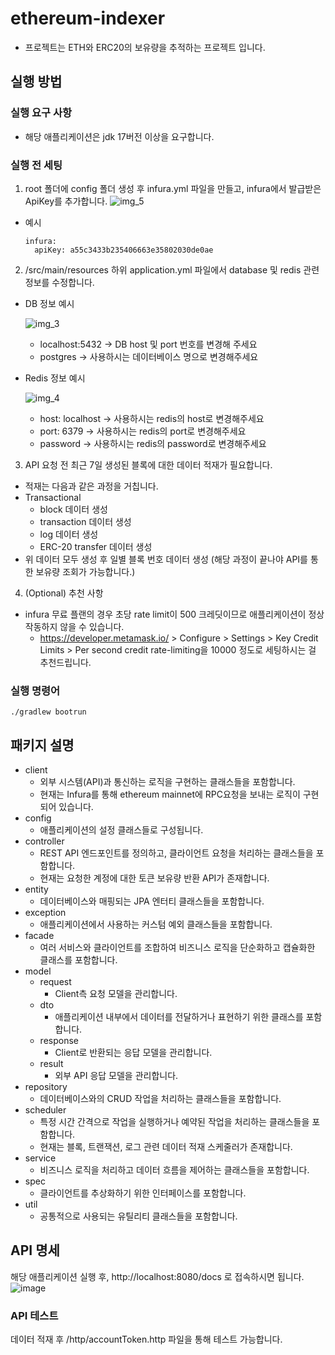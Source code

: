# ethereum-indexer
- 프로젝트는 ETH와 ERC20의 보유량을 추적하는 프로젝트 입니다.

## 실행 방법

### 실행 요구 사항
- 해당 애플리케이션은 jdk 17버전 이상을 요구합니다.

### 실행 전 세팅
1. root 폴더에 config 폴더 생성 후 infura.yml 파일을 만들고, infura에서 발급받은 ApiKey를 추가합니다.
   ![img_5](https://github.com/user-attachments/assets/f8f167ba-ad6c-4e79-9278-d9d72e67c71d)

- 예시
  ``` 
  infura:
    apiKey: a55c3433b235406663e35802030de0ae
  ```

2. /src/main/resources 하위 application.yml 파일에서 database 및 redis 관련 정보를 수정합니다.
- DB 정보 예시

  ![img_3](https://github.com/user-attachments/assets/01737252-06ea-47ad-9dfb-b360a4150c70)
  - localhost:5432 -> DB host 및 port 번호를 변경해 주세요
  - postgres -> 사용하시는 데이터베이스 명으로 변경해주세요

- Redis 정보 예시

  ![img_4](https://github.com/user-attachments/assets/73bfcc93-1c5c-4ecd-93e9-381c6061061a)
  - host: localhost -> 사용하시는 redis의 host로 변경해주세요
  - port: 6379 -> 사용하시는 redis의 port로 변경해주세요
  - password -> 사용하시는 redis의 password로 변경해주세요

3. API 요청 전 최근 7일 생성된 블록에 대한 데이터 적재가 필요합니다.
  - 적재는 다음과 같은 과정을 거칩니다.
  - Transactional
    - block 데이터 생성
    - transaction 데이터 생성
    - log 데이터 생성
    - ERC-20 transfer 데이터 생성
  - 위 데이터 모두 생성 후 일별 블록 번호 데이터 생성 (해당 과정이 끝나야 API를 통한 보유량 조회가 가능합니다.)

4. (Optional) 추천 사항
- infura 무료 플랜의 경우 초당 rate limit이 500 크레딧이므로 애플리케이션이 정상 작동하지 않을 수 있습니다.
  - https://developer.metamask.io/ > Configure > Settings > Key Credit Limits > Per second credit rate-limiting을 10000 정도로 세팅하시는 걸 추천드립니다.



### 실행 명령어
``` ./gradlew bootrun ```

## 패키지 설명
- client
  - 외부 시스템(API)과 통신하는 로직을 구현하는 클래스들을 포함합니다.
  - 현재는 Infura를 통해 ethereum mainnet에 RPC요청을 보내는 로직이 구현되어 있습니다.
- config
  - 애플리케이션의 설정 클래스들로 구성됩니다.
- controller
  - REST API 엔드포인트를 정의하고, 클라이언트 요청을 처리하는 클래스들을 포함합니다.
  - 현재는 요청한 계정에 대한 토큰 보유량 반환 API가 존재합니다.
- entity
  - 데이터베이스와 매핑되는 JPA 엔터티 클래스들을 포함합니다.
- exception
  - 애플리케이션에서 사용하는 커스텀 예외 클래스들을 포함합니다.
- facade
  - 여러 서비스와 클라이언트를 조합하여 비즈니스 로직을 단순화하고 캡슐화한 클래스를 포함합니다.
- model
  - request
    - Client측 요청 모델을 관리합니다.
  - dto
    - 애플리케이션 내부에서 데이터를 전달하거나 표현하기 위한 클래스를 포함합니다.
  - response
    - Client로 반환되는 응답 모델을 관리합니다.
  - result
    - 외부 API 응답 모델을 관리합니다.
- repository
  - 데이터베이스와의 CRUD 작업을 처리하는 클래스들을 포함합니다.
- scheduler
  - 특정 시간 간격으로 작업을 실행하거나 예약된 작업을 처리하는 클래스들을 포함합니다.
  - 현재는 블록, 트랜잭션, 로그 관련 데이터 적재 스케줄러가 존재합니다.
- service
  - 비즈니스 로직을 처리하고 데이터 흐름을 제어하는 클래스들을 포함합니다.
- spec
  - 클라이언트를 추상화하기 위한 인터페이스를 포함합니다.
- util
  - 공통적으로 사용되는 유틸리티 클래스들을 포함합니다.


## API 명세
해당 애플리케이션 실행 후, http://localhost:8080/docs 로 접속하시면 됩니다.
![image](https://github.com/user-attachments/assets/c44fd303-4e04-4389-a506-d65107191d7a)

### API 테스트
데이터 적재 후 /http/accountToken.http 파일을 통해 테스트 가능합니다.